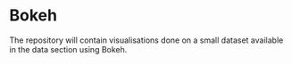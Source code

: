 # Bokeh

The repository will contain visualisations done on a small dataset available in the data section using Bokeh.  

